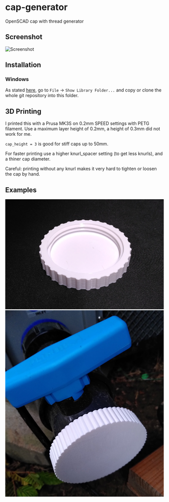 # cap-generator

OpenSCAD cap with thread generator

## Screenshot

![Screenshot](screenshot.png)

## Installation

### Windows

As stated [here](https://en.wikibooks.org/wiki/OpenSCAD_User_Manual/Libraries), go to `File` -> `Show Library Folder...`
and copy or clone the whole git repository into this folder.

## 3D Printing

I printed this with a Prusa MK3S on 0.2mm SPEED settings with PETG filament.
Use a maximum layer height of 0.2mm, a height of 0.3mm did not work for me.

`cap_height = 3` is good for stiff caps up to 50mm.

For faster printing use a higher knurl_spacer setting (to get less knurls), and
a thiner cap diameter.

Careful: printing without any knurl makes it very hard to tighten or loosen the
cap by hand.

## Examples

![Example1](example1.jpg)
![Example2](example2.jpg)
